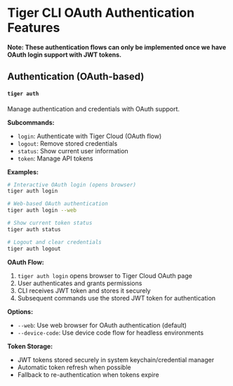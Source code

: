 # Tiger CLI OAuth Authentication Features

**Note: These authentication flows can only be implemented once we have OAuth login support with JWT tokens.**

## Authentication (OAuth-based)

#### `tiger auth`
Manage authentication and credentials with OAuth support.

**Subcommands:**
- `login`: Authenticate with Tiger Cloud (OAuth flow)
- `logout`: Remove stored credentials
- `status`: Show current user information
- `token`: Manage API tokens

**Examples:**
```bash
# Interactive OAuth login (opens browser)
tiger auth login

# Web-based OAuth authentication
tiger auth login --web

# Show current token status
tiger auth status

# Logout and clear credentials
tiger auth logout
```

**OAuth Flow:**
1. `tiger auth login` opens browser to Tiger Cloud OAuth page
2. User authenticates and grants permissions
3. CLI receives JWT token and stores it securely
4. Subsequent commands use the stored JWT token for authentication

**Options:**
- `--web`: Use web browser for OAuth authentication (default)
- `--device-code`: Use device code flow for headless environments

**Token Storage:**
- JWT tokens stored securely in system keychain/credential manager
- Automatic token refresh when possible
- Fallback to re-authentication when tokens expire